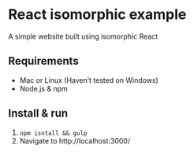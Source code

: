 # React isomorphic example
A simple website built using isomorphic React

## Requirements
* Mac or Linux (Haven’t tested on Windows)
* Node.js & npm

## Install & run
1. `npm isntall && gulp`
2. Navigate to http://localhost:3000/ 
